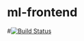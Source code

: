 # ml-frontend
#[![Build Status](https://travis-ci.com/SD-Group-11/ml-frontend.svg?branch=main)](https://travis-ci.com/SD-Group-11/ml-frontend)
